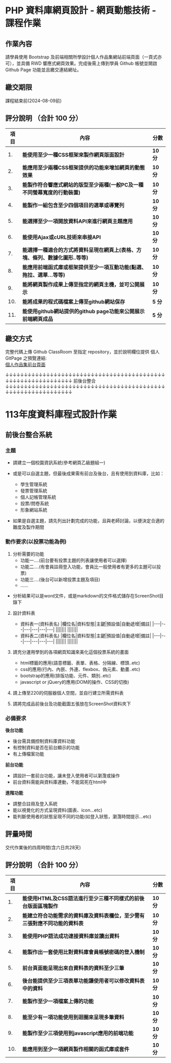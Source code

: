 # PHP 資料庫網頁設計 - 網頁動態技術 - 課程作業

## 作業內容
請學員使⽤ Bootstrap 及前端相關所學設計個人作品集網站前端頁面（一頁式亦可），並具備 RWD 響應式網頁效果。完成後需上傳到學員 Github 帳號並開啟 Github Page 功能並且繳交連結網址。

##	繳交期限
課程結束前(2024-08-09前)

##	評分說明 （合計 100 分）
|項目|內容|分數|
|--|--|--|
|1.|**能使用至少一種CSS框架來製作網頁版面設計**|**10 分**|
|2.|**能應用至少兩種CSS框架提供的功能來增加網頁的動態效果**|**10 分**|
|3.|**能製作符合響應式網站的版型至少兩種(一般PC及一種不同螢幕寬度的行動裝置)**|**10 分**|
|4.|**能製作一組包含至少四個項目的選單或導覽列**|**10 分**|
|5.|**能選擇至少一項開放資料API來進行網頁主題應用**|**10 分**|
|6.|**能使用Ajax或cURL技術來串接API**|**10 分**|
|7.|**能選擇一種適合的方式將資料呈現在網頁上(表格、方塊、條列、數據化圖形..等等)**|**10 分**|
|8.|**能應用前端函式庫或框架提供至少一項互動功能(點選、拖拉、選單…等等)**|**10 分**|
|9.|**能將網頁製作成果上傳至指定的網頁主機，並可公開展示**|**10 分**|
|10.|**能將成果的程式碼檔案上傳至github網站保存**|**5 分**|
|11.|**能使用github網站提供的github page功能來公開展示前端網頁成品**|**5 分**|

## 繳交方式
完整代碼上傳 Github ClassRoom 至指定 repository，並於說明欄位提供 個人 GitPage 之預覽連結:<br>
[個人作品集前台頁面](https://manda-shen.github.io/1page_website/)


↓↓↓↓↓↓↓↓↓↓↓↓↓↓↓↓↓↓↓↓↓↓↓↓↓↓↓↓↓↓↓↓↓↓↓↓↓↓↓↓↓↓↓↓↓↓↓↓↓↓↓↓↓↓↓↓↓↓↓↓↓
前後台整合
↓↓↓↓↓↓↓↓↓↓↓↓↓↓↓↓↓↓↓↓↓↓↓↓↓↓↓↓↓↓↓↓↓↓↓↓↓↓↓↓↓↓↓↓↓↓↓↓↓↓↓↓↓↓↓↓↓↓↓↓↓

# 113年度資料庫程式設計作業

## 前後台整合系統
### 主題
* 請建立一個校園資訊系統(參考網頁乙級題組一)

* 或是可以自選主題，但最後成果需有前台及後台，且有使用到資料庫，比如：
  * 學生管理系統
  * 發票管理系統
  * 個人記帳管理系統
  * 投票/問卷系統
  * 形象網站系統

* 如果是自選主題，請先列出計劃完成的功能，且與老師討論，以便決定合適的難度及製作期間

### 動作要求(以投票功能為例)
1. 分析需要的功能
    * 功能一....(前台要有投票主題的列表讓使用者可以選擇)
    * 功能二....(有會員註冊登入功能，會員比一般使用者有更多的主題可以投票)
    * 功能三....(後台可以新增投票主題及項目)
    * ......
  
- 分析結果可以是word文件，或是markdown的文件格式儲存在ScreenShot目錄下

2. 設計資料表
    * 資料表一(資料表名)
        |欄位名|資料型態|主鍵|預設值|自動遞增|備註|
        |---|---|---|---|---|---|
        |||||||
        |||||||
    * 資料表二(資料表名)
        |欄位名|資料型態|主鍵|預設值|自動遞增|備註|
        |---|---|---|---|---|---|
        |||||||
        |||||||
    
3. 請充分運用學到的各項網頁知識來美化這個投票系統的畫面
    * html標籤的應用(語意標籤、表單、表格、分隔線、標頭..etc)
    * css的應用(行內、內嵌、外連、flexbox、偽元素、動畫..etc)
    * bootstrap的應用(排版功能、元件、類別..etc)
    * javascript or jQuery的應用(DOM的操作、CSS的切換)

4. 請上傳至220的伺服器個人空間，並自行建立所需資料表
   
5. 請將完成品前後台及功能截圖五張放在ScreenShot資料夾下

### 必備要求
**後台功能**
* 後台需具備控制資料庫資料功能
* 有控制資料是否在前台顯示的功能
* 有上傳檔案功能

**前台功能**
* 請設計一套前台功能，讓未登入使用者可以瀏灠或操作
* 前台資料需能與資料庫連動，不能寫死在html中

**進階功能**
* 請整合註冊及登入系統
* 能以視覺化的方式呈現資料(圖表、icon...etc)
* 能判斷使用者的狀態呈現不同的功能(如登入狀態，瀏灠時間提示...etc)

## 評量時間
交代作業後的四周時間(含六日共28天)

##	評分說明 （合計 100 分）
|項目|內容|分數|
|--|--|--|
|1.|**能使用HTML及CSS語法進行至少三種不同樣式的前後台版面區塊製作**|**10 分**|
|2.|**能建立符合功能需求的資料庫及資料表欄位，至少需有三張對應不同功能的資料表**|**10 分**|
|3.|**能使用PHP語法成功連接資料庫並讀出資料**|**10 分**|
|4.|**能製作出一套使用比對資料庫會員帳號密碼的登入機制**|**10 分**|
|5.|**前台頁面能呈現出來自資料表的資料至少三筆**|**10 分**|
|6.|**後台能提供至少三項表單功能讓使用者可以修改資料表中的資料**|**10 分**|
|7.|**能製作至少一項檔案上傳的功能**|**10 分**|
|8.|**能至少有一項功能使用到迴圈來呈現多筆資料**|**10 分**|
|9.|**能製作至少三項使用到javascript應用的前端功能**|**10 分**|
|10.|**能應用到至少一項網頁製作相關的函式庫或套件**|**10 分**|


